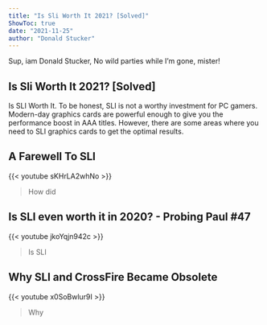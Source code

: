 ```yaml
---
title: "Is Sli Worth It 2021? [Solved]"
ShowToc: true 
date: "2021-11-25"
author: "Donald Stucker" 
---
```


Sup, iam Donald Stucker, No wild parties while I’m gone, mister!
## Is Sli Worth It 2021? [Solved]
Is SLI Worth It. To be honest, SLI is not a worthy investment for PC gamers. Modern-day graphics cards are powerful enough to give you the performance boost in AAA titles. However, there are some areas where you need to SLI graphics cards to get the optimal results.

## A Farewell To SLI
{{< youtube sKHrLA2whNo >}}
>How did 

## Is SLI even worth it in 2020? - Probing Paul #47
{{< youtube jkoYqjn942c >}}
>Is SLI

## Why SLI and CrossFire Became Obsolete
{{< youtube x0SoBwlur9I >}}
>Why 

